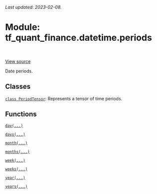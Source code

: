 <!--
This file is generated by a tool. Do not edit directly.
For open-source contributions the docs will be updated automatically.
-->

*Last updated: 2023-02-08.*

<div itemscope itemtype="http://developers.google.com/ReferenceObject">
<meta itemprop="name" content="tf_quant_finance.datetime.periods" />
<meta itemprop="path" content="Stable" />
</div>

# Module: tf_quant_finance.datetime.periods

<!-- Insert buttons and diff -->

<table class="tfo-notebook-buttons tfo-api" align="left">
</table>

<a target="_blank" href="https://github.com/google/tf-quant-finance/blob/master/tf_quant_finance/datetime/periods/__init__.py">View source</a>



Date periods.



## Classes

[`class PeriodTensor`](../../tf_quant_finance/datetime/PeriodTensor.md): Represents a tensor of time periods.

## Functions

[`day(...)`](../../tf_quant_finance/datetime/periods/day.md)

[`days(...)`](../../tf_quant_finance/datetime/periods/days.md)

[`month(...)`](../../tf_quant_finance/datetime/periods/month.md)

[`months(...)`](../../tf_quant_finance/datetime/periods/months.md)

[`week(...)`](../../tf_quant_finance/datetime/periods/week.md)

[`weeks(...)`](../../tf_quant_finance/datetime/periods/weeks.md)

[`year(...)`](../../tf_quant_finance/datetime/periods/year.md)

[`years(...)`](../../tf_quant_finance/datetime/periods/years.md)

